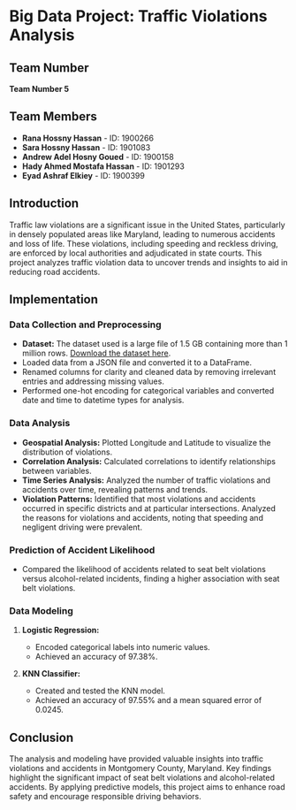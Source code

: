 # Big Data Project: Traffic Violations Analysis

## Team Number
**Team Number 5**

## Team Members
- **Rana Hossny Hassan** - ID: 1900266
- **Sara Hossny Hassan** - ID: 1901083
- **Andrew Adel Hosny Goued** - ID: 1900158
- **Hady Ahmed Mostafa Hassan** - ID: 1901293
- **Eyad Ashraf Elkiey** - ID: 1900399

## Introduction
Traffic law violations are a significant issue in the United States, particularly in densely populated areas like Maryland, leading to numerous accidents and loss of life. These violations, including speeding and reckless driving, are enforced by local authorities and adjudicated in state courts. This project analyzes traffic violation data to uncover trends and insights to aid in reducing road accidents.

## Implementation

### Data Collection and Preprocessing
- **Dataset:** The dataset used is a large file of 1.5 GB containing more than 1 million rows. [Download the dataset here](https://www.kaggle.com/datasets/ranahossny/traffic-violations).
- Loaded data from a JSON file and converted it to a DataFrame.
- Renamed columns for clarity and cleaned data by removing irrelevant entries and addressing missing values.
- Performed one-hot encoding for categorical variables and converted date and time to datetime types for analysis.

### Data Analysis
- **Geospatial Analysis:** Plotted Longitude and Latitude to visualize the distribution of violations.
- **Correlation Analysis:** Calculated correlations to identify relationships between variables.
- **Time Series Analysis:** Analyzed the number of traffic violations and accidents over time, revealing patterns and trends.
- **Violation Patterns:** Identified that most violations and accidents occurred in specific districts and at particular intersections. Analyzed the reasons for violations and accidents, noting that speeding and negligent driving were prevalent.

### Prediction of Accident Likelihood
- Compared the likelihood of accidents related to seat belt violations versus alcohol-related incidents, finding a higher association with seat belt violations.

### Data Modeling
1. **Logistic Regression:**
   - Encoded categorical labels into numeric values.
   - Achieved an accuracy of 97.38%.
   
2. **KNN Classifier:**
   - Created and tested the KNN model.
   - Achieved an accuracy of 97.55% and a mean squared error of 0.0245.

## Conclusion
The analysis and modeling have provided valuable insights into traffic violations and accidents in Montgomery County, Maryland. Key findings highlight the significant impact of seat belt violations and alcohol-related accidents. By applying predictive models, this project aims to enhance road safety and encourage responsible driving behaviors.
